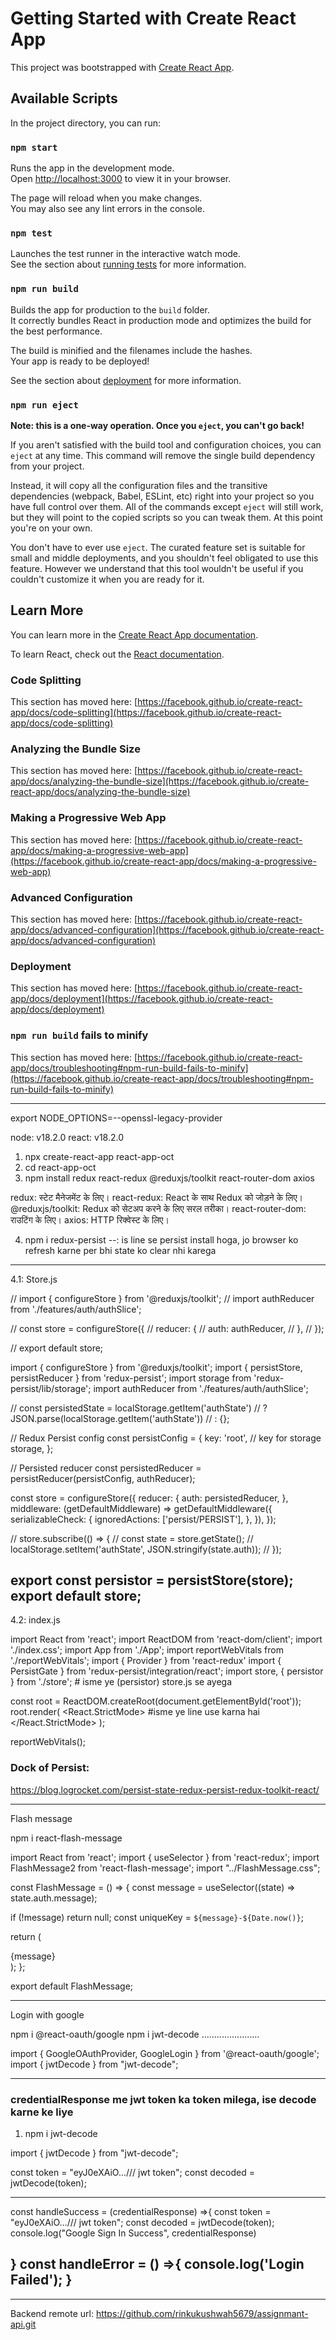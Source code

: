 # Getting Started with Create React App

This project was bootstrapped with [Create React App](https://github.com/facebook/create-react-app).

## Available Scripts

In the project directory, you can run:

### `npm start`

Runs the app in the development mode.\
Open [http://localhost:3000](http://localhost:3000) to view it in your browser.

The page will reload when you make changes.\
You may also see any lint errors in the console.

### `npm test`

Launches the test runner in the interactive watch mode.\
See the section about [running tests](https://facebook.github.io/create-react-app/docs/running-tests) for more information.

### `npm run build`

Builds the app for production to the `build` folder.\
It correctly bundles React in production mode and optimizes the build for the best performance.

The build is minified and the filenames include the hashes.\
Your app is ready to be deployed!

See the section about [deployment](https://facebook.github.io/create-react-app/docs/deployment) for more information.

### `npm run eject`

**Note: this is a one-way operation. Once you `eject`, you can't go back!**

If you aren't satisfied with the build tool and configuration choices, you can `eject` at any time. This command will remove the single build dependency from your project.

Instead, it will copy all the configuration files and the transitive dependencies (webpack, Babel, ESLint, etc) right into your project so you have full control over them. All of the commands except `eject` will still work, but they will point to the copied scripts so you can tweak them. At this point you're on your own.

You don't have to ever use `eject`. The curated feature set is suitable for small and middle deployments, and you shouldn't feel obligated to use this feature. However we understand that this tool wouldn't be useful if you couldn't customize it when you are ready for it.

## Learn More

You can learn more in the [Create React App documentation](https://facebook.github.io/create-react-app/docs/getting-started).

To learn React, check out the [React documentation](https://reactjs.org/).

### Code Splitting

This section has moved here: [https://facebook.github.io/create-react-app/docs/code-splitting](https://facebook.github.io/create-react-app/docs/code-splitting)

### Analyzing the Bundle Size

This section has moved here: [https://facebook.github.io/create-react-app/docs/analyzing-the-bundle-size](https://facebook.github.io/create-react-app/docs/analyzing-the-bundle-size)

### Making a Progressive Web App

This section has moved here: [https://facebook.github.io/create-react-app/docs/making-a-progressive-web-app](https://facebook.github.io/create-react-app/docs/making-a-progressive-web-app)

### Advanced Configuration

This section has moved here: [https://facebook.github.io/create-react-app/docs/advanced-configuration](https://facebook.github.io/create-react-app/docs/advanced-configuration)

### Deployment

This section has moved here: [https://facebook.github.io/create-react-app/docs/deployment](https://facebook.github.io/create-react-app/docs/deployment)

### `npm run build` fails to minify

This section has moved here: [https://facebook.github.io/create-react-app/docs/troubleshooting#npm-run-build-fails-to-minify](https://facebook.github.io/create-react-app/docs/troubleshooting#npm-run-build-fails-to-minify)



--------------------------------
export NODE_OPTIONS=--openssl-legacy-provider

node: v18.2.0
react: v18.2.0

1. npx create-react-app react-app-oct
2. cd react-app-oct
3. npm install redux react-redux @reduxjs/toolkit react-router-dom axios

redux: स्टेट मैनेजमेंट के लिए।
react-redux: React के साथ Redux को जोड़ने के लिए।
@reduxjs/toolkit: Redux को सेटअप करने के लिए सरल तरीका।
react-router-dom: राउटिंग के लिए।
axios: HTTP रिक्वेस्ट के लिए।

4. npm i redux-persist  --: is line se persist install hoga, jo browser ko refresh karne per bhi state ko clear nhi karega
------------
4.1: Store.js

// import { configureStore } from '@reduxjs/toolkit';
// import authReducer from './features/auth/authSlice';

// const store = configureStore({
//   reducer: {
//     auth: authReducer,
//   },
// });

// export default store;


import { configureStore } from '@reduxjs/toolkit';
import { persistStore, persistReducer } from 'redux-persist';
import storage from 'redux-persist/lib/storage';
import authReducer from './features/auth/authSlice';

// const persistedState = localStorage.getItem('authState') 
//   ? JSON.parse(localStorage.getItem('authState')) 
//   : {};

// Redux Persist config
const persistConfig = {
  key: 'root', // key for storage
  storage,
};

// Persisted reducer
const persistedReducer = persistReducer(persistConfig, authReducer);

const store = configureStore({
  reducer: {
    auth: persistedReducer,
  },
  middleware: (getDefaultMiddleware) =>
    getDefaultMiddleware({
      serializableCheck: {
        ignoredActions: ['persist/PERSIST'],
      },
    }),
});

// store.subscribe(() => {
//   const state = store.getState();
//   localStorage.setItem('authState', JSON.stringify(state.auth));
// });

export const persistor = persistStore(store);
export default store;
--------------------------------
4.2: index.js

import React from 'react';
import ReactDOM from 'react-dom/client';
import './index.css';
import App from './App';
import reportWebVitals from './reportWebVitals';
import { Provider } from 'react-redux'
import { PersistGate } from 'redux-persist/integration/react';
import store, { persistor } from './store';  # isme ye (persistor) store.js se ayega

const root = ReactDOM.createRoot(document.getElementById('root'));
root.render(
  <React.StrictMode>
    <Provider store={store}>
      <PersistGate loading={null} persistor={persistor}> #isme ye line use karna hai
        <App />
      </PersistGate>
    </Provider>
  </React.StrictMode>
);

reportWebVitals();

###  Dock of Persist:

https://blog.logrocket.com/persist-state-redux-persist-redux-toolkit-react/

--------------------------------------------------
Flash message

npm i react-flash-message

import React from 'react';
import { useSelector } from 'react-redux';
import FlashMessage2 from 'react-flash-message';
import "../FlashMessage.css";

const FlashMessage = () => {
  const message = useSelector((state) => state.auth.message);

  if (!message) return null;
  const uniqueKey = `${message}-${Date.now()}`;

  return (
    <FlashMessage2 key={uniqueKey} duration={2000} persistOnHover={true}>
      <div className='flash-class'>
        {message}
      </div>
    </FlashMessage2>
  );
};

export default FlashMessage;


--------------------------------------------------

Login with google

npm i @react-oauth/google
npm i jwt-decode
.......................

import { GoogleOAuthProvider, GoogleLogin } from '@react-oauth/google';
import { jwtDecode } from "jwt-decode";

-------

### credentialResponse me jwt token ka token milega, ise decode karne ke liye

1. npm i jwt-decode

import { jwtDecode } from "jwt-decode";

const token = "eyJ0eXAiO.../// jwt token";
const decoded = jwtDecode(token);

-------------------------------------------
const handleSuccess = (credentialResponse) =>{
  const token = "eyJ0eXAiO.../// jwt token";
  const decoded = jwtDecode(token);
  console.log("Google Sign In Success", credentialResponse)

}
const handleError = () =>{
  console.log('Login Failed');
}
-------

<GoogleOAuthProvider clientId="173957723954-svtaetqk1f2ieeq4d4p3vvobk1cmklrd.apps.googleusercontent.com">
  <GoogleLogin
    onSuccess={handleSuccess}
    onError={handleError}
  />
</GoogleOAuthProvider>


--------------------------------------------------
Backend remote url: https://github.com/rinkukushwah5679/assignmant-api.git